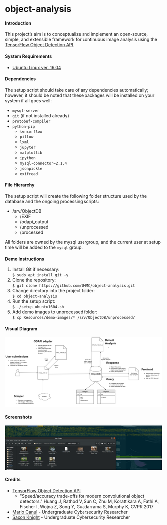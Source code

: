 # object-analysis
#### Introduction
This project’s aim is to conceptualize and implement an open-source, simple, and extensible framework for continuous image analysis using the [TensorFlow Object Detection API](https://github.com/tensorflow/models/tree/master/object_detection).
#### System Requirements
* [Ubuntu Linux ver. 16.04](https://www.ubuntu.com/download/desktop)
#### Dependencies
The setup script should take care of any dependencies automatically; however, it should be noted that these packages will be installed on your system if all goes well:
 * `mysql-server`
 * `git` (if not installed already)
 * `protobuf-compiler`
 * `python-pip`
   * `tensorflow`
   * `pillow`
   * `lxml`
   * `jupyter`
   * `matplotlib`
   * `ipython`
   * `mysql-connector=2.1.4`
   * `jsonpickle`
   * `exifread`

 #### File Hierarchy
The setup script will create the following folder structure used by the database and the ongoing processing scripts:
 * /srv/ObjectDB
   * /EXIF
   * /odapi_output
   * /unprocessed
   * /processed

  All folders are owned by the mysql usergroup, and the current user at setup time will be added to the `mysql` group.

#### Demo Instructions
 1. Install Git if necessary:  
    `$ sudo apt install git -y`
 2. Clone the repository:  
    `$ git clone https://github.com/UHMC/object-analysis.git`
 3. Change directory into the project folder:  
    `$ cd object-analysis`
 4. Run the setup script:  
    `$ ./setup_ubuntu1604.sh`
 5. Add demo images to unprocessed folder:  
    `$ cp Resources/demo-images/* /srv/ObjectDB/unprocessed/`

#### Visual Diagram
![Project Schema](/Resources/diagram.png?raw=true)
#### Screenshots
![Screenshot](/Resources/screenshot2.png)
#### Credits
* [TensorFlow Object Detection API](https://github.com/tensorflow/models/tree/master/object_detection)
  * "Speed/accuracy trade-offs for modern convolutional object detectors."
Huang J, Rathod V, Sun C, Zhu M, Korattikara A, Fathi A, Fischer I, Wojna Z,
Song Y, Guadarrama S, Murphy K, CVPR 2017
* [Mario Canul](mailto:mcanul@hawaii.edu) - Undergraduate Cybersecurity Researcher
* [Saxon Knight](mailto:knight7@hawaii.edu) - Undergraduate Cybersecurity Researcher
